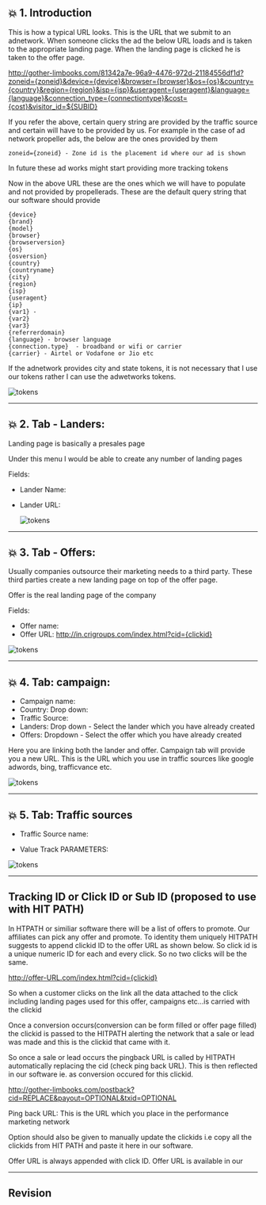 ## :boom: 1. Introduction

This is how a typical URL looks. This is the URL that we submit to an adnetwork. When someone clicks the ad the below URL loads and is taken to the appropriate landing page. When the landing page is clicked he is taken to the offer page.

http://gother-limbooks.com/81342a7e-96a9-4476-972d-21184556df1d?zoneid={zoneid}&device={device}&browser={browser}&os={os}&country={country}&region={region}&isp={isp}&useragent={useragent}&language={language}&connection_type={connectiontype}&cost={cost}&visitor_id=${SUBID}

If you refer the above, certain query string are provided by the traffic source and certain will have to be provided by us. For example in the case of ad network propeller ads, the below are the ones provided by them

```
zoneid={zoneid} - Zone id is the placement id where our ad is shown
```

In future these ad works might start providing more tracking tokens

Now in the above URL these are the ones which we will have to populate and not provided by propellerads. These are the default query string that our software should provide

```
{device}
{brand}
{model}
{browser}
{browserversion}
{os}
{osversion}
{country}
{countryname}
{city}
{region}
{isp}
{useragent}
{ip}
{var1} -
{var2}
{var3}
{referrerdomain} 
{language} - browser language
{connection.type}  - broadband or wifi or carrier
{carrier} - Airtel or Vodafone or Jio etc
```

If the adnetwork provides city and state tokens, it is not necessary that I use our tokens rather I can use the adwetworks tokens.

  ![tokens](images/architecture.jpg)
  
---

## :boom: 2. Tab - Landers: 

Landing page is basically a presales page

Under this menu I would be able to create any number of landing pages

Fields:

* Lander Name: 
* Lander URL: 
  
  ![tokens](images/landers1.jpg)
  
---

## :boom: 3. Tab - Offers: 

Usually companies outsource their marketing needs to a third party. These third parties create a new landing page on top of the offer page.

 Offer is the real landing page of the company


Fields:

* Offer name: 
* Offer URL: http://in.crigroups.com/index.html?cid={clickid}

![tokens](images/offers.jpg)


---

## :boom: 4. Tab: campaign: 

 * Campaign name: 
 * Country: Drop down:
 * Traffic Source: 
 * Landers: Drop down - Select the lander which you have already created
 * Offers: Dropdown - Select the offer which you have already created

Here you are linking both the lander and offer. Campaign tab will provide you a new URL. This is the URL which you use in traffic sources like google adwords, bing, trafficvance etc.
  
![tokens](images/campaign.jpg)

---

## :boom: 5. Tab: Traffic sources

* Traffic Source name: 

* Value Track PARAMETERS:

![tokens](images/token1.jpg)

---

## Tracking ID or Click ID or Sub ID (proposed to use with HIT PATH)

In HTPATH or similiar software there will be a list of offers to promote. Our affiliates can pick any offer and promote. To identity them uniquely HITPATH suggests to append clickid ID to the offer URL as shown below. So click id is a unique numeric ID for each and every click. So no two clicks will be the same.

http://offer-URL.com/index.html?cid={clickid}

So when a customer clicks on the link all the data attached to the click including landing pages used for this offer, campaigns etc...is carried with the clickid

Once a conversion occurs(conversion can be form filled or offer page filled) the clickid is passed to the HITPATH alerting the network that a sale or lead was made and this is the clickid that came with it. 

So once a sale or lead occurs the pingback URL is called by HITPATH automatically replacing the cid (check ping back URL). This is then reflected in our software ie. as conversion occured for this clickid.

http://gother-limbooks.com/postback?cid=REPLACE&payout=OPTIONAL&txid=OPTIONAL

Ping back URL: This is the URL which you place in the performance marketing network

Option should also be given to manually update the clickids i.e copy all the clickids from HIT PATH and paste it here in our software. 

Offer URL is always appended with click ID. Offer URL is available in our

---

## Revision









